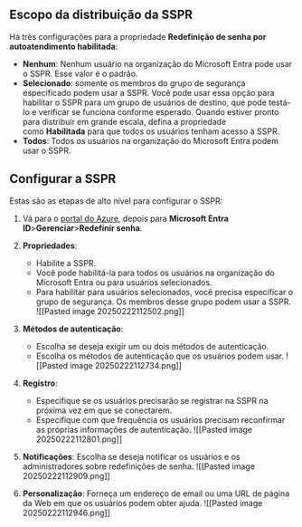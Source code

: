 ## Escopo da distribuição da SSPR

Há três configurações para a propriedade **Redefinição de senha por autoatendimento habilitada**:

- **Nenhum**: Nenhum usuário na organização do Microsoft Entra pode usar o SSPR. Esse valor é o padrão.
- **Selecionado**: somente os membros do grupo de segurança especificado podem usar a SSPR. Você pode usar essa opção para habilitar o SSPR para um grupo de usuários de destino, que pode testá-lo e verificar se funciona conforme esperado. Quando estiver pronto para distribuir em grande escala, defina a propriedade como **Habilitada** para que todos os usuários tenham acesso à SSPR.
- **Todos**: Todos os usuários na organização do Microsoft Entra podem usar o SSPR.

## Configurar a SSPR

Estas são as etapas de alto nível para configurar o SSPR:

1. Vá para o [portal do Azure](https://portal.azure.com/), depois para **Microsoft Entra ID**>**Gerenciar**>**Redefinir senha**.
    
2. **Propriedades**:
    - Habilite a SSPR.
    - Você pode habilitá-la para todos os usuários na organização do Microsoft Entra ou para usuários selecionados.
    - Para habilitar para usuários selecionados, você precisa especificar o grupo de segurança. Os membros desse grupo podem usar a SSPR.
    ![[Pasted image 20250222112502.png]]
    
3. **Métodos de autenticação**:
	- Escolha se deseja exigir um ou dois métodos de autenticação.
	- Escolha os métodos de autenticação que os usuários podem usar.
	![[Pasted image 20250222112734.png]]
	

4. **Registro**:
	- Especifique se os usuários precisarão se registrar na SSPR na próxima vez em que se conectarem.
	- Especifique com que frequência os usuários precisam reconfirmar as próprias informações de autenticação.
	![[Pasted image 20250222112801.png]]
	

5. **Notificações**: Escolha se deseja notificar os usuários e os administradores sobre redefinições de senha.
	![[Pasted image 20250222112909.png]]

6. **Personalização**: Forneça um endereço de email ou uma URL de página da Web em que os usuários podem obter ajuda.
	![[Pasted image 20250222112946.png]]
